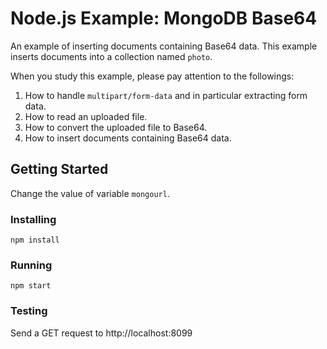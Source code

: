 # Node.js Example: MongoDB Base64
An example of inserting documents containing Base64 data.  This example inserts documents into a collection named `photo`.

When you study this example, please pay attention to the followings:
1. How to handle `multipart/form-data` and in particular extracting form data.
2. How to read an uploaded file.
3. How to convert the uploaded file to Base64.
4. How to insert documents containing Base64 data.

## Getting Started
Change the value of variable `mongourl`.
### Installing
```
npm install
```
### Running
```
npm start
```
### Testing
Send a GET request to http://localhost:8099
